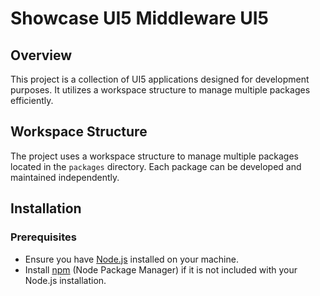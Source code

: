 # Showcase UI5 Middleware UI5

## Overview
This project is a collection of UI5 applications designed for development purposes. It utilizes a workspace structure to manage multiple packages efficiently.

 
## Workspace Structure
The project uses a workspace structure to manage multiple packages located in the `packages` directory. Each package can be developed and maintained independently.

## Installation

### Prerequisites
- Ensure you have [Node.js](https://nodejs.org/) installed on your machine.
- Install [npm](https://www.npmjs.com/get-npm) (Node Package Manager) if it is not included with your Node.js installation.
